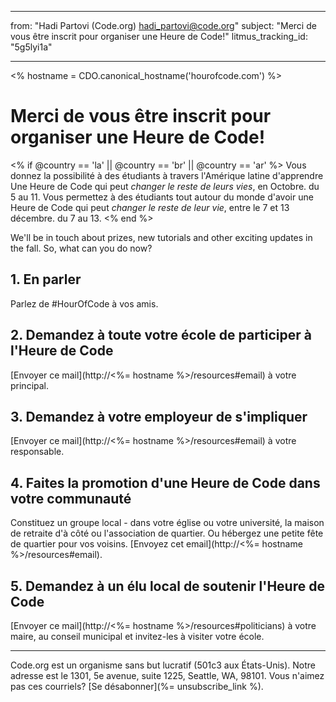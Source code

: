 * * *

from: "Hadi Partovi (Code.org) [&#104;&#x61;&#x64;&#105;&#x5f;&#112;&#x61;&#x72;&#116;&#x6f;&#118;&#x69;&#x40;&#99;&#x6f;&#100;&#x65;&#x2e;&#111;&#x72;&#103;](&#109;&#x61;&#105;&#x6c;&#x74;&#111;&#x3a;&#104;&#x61;&#x64;&#105;&#x5f;&#112;&#x61;&#x72;&#116;&#x6f;&#118;&#x69;&#x40;&#99;&#x6f;&#100;&#x65;&#x2e;&#111;&#x72;&#103;)" subject: "Merci de vous être inscrit pour organiser une Heure de Code!" litmus_tracking_id: "5g5lyi1a"

* * *

<% hostname = CDO.canonical_hostname('hourofcode.com') %>

# Merci de vous être inscrit pour organiser une Heure de Code!

<% if @country == 'la' || @country == 'br' || @country == 'ar' %> Vous donnez la possibilité à des étudiants à travers l'Amérique latine d'apprendre Une Heure de Code qui peut *changer le reste de leurs vies*, en Octobre. du 5 au 11. Vous permettez à des étudiants tout autour du monde d'avoir une Heure de Code qui peut *changer le reste de leur vie*, entre le 7 et 13 décembre. du 7 au 13. <% end %>

We'll be in touch about prizes, new tutorials and other exciting updates in the fall. So, what can you do now?

## 1. En parler

Parlez de #HourOfCode à vos amis.

## 2. Demandez à toute votre école de participer à l'Heure de Code

[Envoyer ce mail](http://<%= hostname %>/resources#email) à votre principal.

## 3. Demandez à votre employeur de s'impliquer

[Envoyer ce mail](http://<%= hostname %>/resources#email) à votre responsable.

## 4. Faites la promotion d'une Heure de Code dans votre communauté

Constituez un groupe local - dans votre église ou votre université, la maison de retraite d'à côté ou l'association de quartier. Ou hébergez une petite fête de quartier pour vos voisins. [Envoyez cet email](http://<%= hostname %>/resources#email).

## 5. Demandez à un élu local de soutenir l'Heure de Code

[Envoyer ce mail](http://<%= hostname %>/resources#politicians) à votre maire, au conseil municipal et invitez-les à visiter votre école.

* * *

Code.org est un organisme sans but lucratif (501c3 aux États-Unis). Notre adresse est le 1301, 5e avenue, suite 1225, Seattle, WA, 98101. Vous n'aimez pas ces courriels? [Se désabonner](%= unsubscribe_link %).